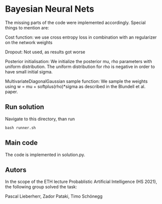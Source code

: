# Bayesian Neural Nets

The missing parts of the code were implemented accordingly. Special things to mention are:

Cost function: we use cross entropy loss in combination with an regularizer on the network weights

Dropout: Not used, as results got worse

Posterior initialisation: We initialize the posterior mu, rho parameters with uniform distribution. The uniform distribution for rho is negative in 
order to have small initial sigma.

MultivariateDiagonalGaussian sample function: We sample the weights using w = mu + softplus(rho)*sigma as described in the Blundell et al. paper.

## Run solution
Navigate to this directory, than run

```
bash runner.sh
```

## Main code

The code is implemented in solution.py.

## Autors
In the scope of the ETH lecture Probablistic Artificial Intelligence (HS 2021), the following group solved the task:

Pascal Lieberherr, Zador Pataki, Timo Schönegg
